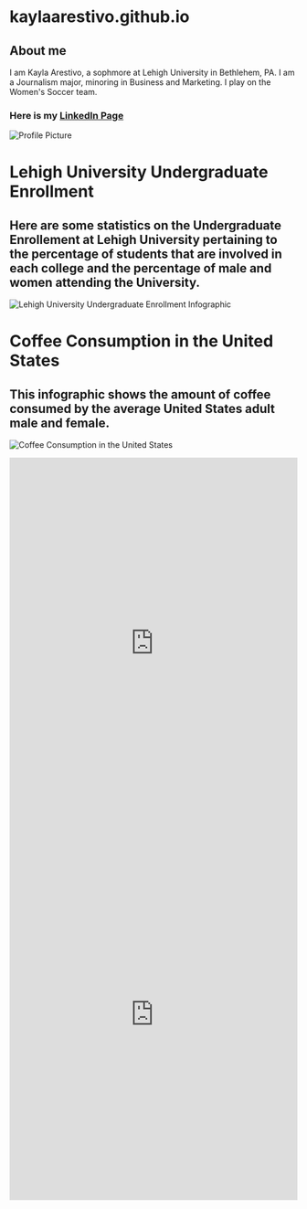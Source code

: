 # kaylaarestivo.github.io
## About me
I am Kayla Arestivo, a sophmore at Lehigh University in Bethlehem, PA. I am a Journalism major, minoring in Business and Marketing. I play on the Women's Soccer team.
### Here is my [LinkedIn Page](https://www.linkedin.com/in/kayla-arestivo-00967b153/)
![Profile Picture](https://github.com/kaylaarestivo/kaylaarestivo.github.io/blob/master/IMG_6128.jpg?raw=true)

# Lehigh University Undergraduate Enrollment
## Here are some statistics on the Undergraduate Enrollement at Lehigh University pertaining to the percentage of students that are involved in each college and the percentage of male and women attending the University.
![Lehigh University Undergraduate Enrollment Infographic](https://github.com/kaylaarestivo/kaylaarestivo.github.io/blob/master/Lehigh%20University%20Undergraduate%20Enrollment.png?raw=true)

# Coffee Consumption in the United States
## This infographic shows the amount of coffee consumed by the average United States adult male and female.
![Coffee Consumption in the United States](https://github.com/kaylaarestivo/kaylaarestivo.github.io/blob/master/Coffee%20Consumption%20in%20the%20United%20States-2.png?raw=true)
<iframe src='https://cdn.knightlab.com/libs/timeline3/latest/embed/index.html?source=17J_gXbCDbwJLdJsccpQhoTHoBWq0oKPv-Ri7CoXMOKI&font=Default&lang=en&initial_zoom=2&height=650' width='100%' height='650' webkitallowfullscreen mozallowfullscreen allowfullscreen frameborder='0'></iframe>
<iframe src='https://cdn.knightlab.com/libs/timeline3/latest/embed/index.html?source=16AsHuSOBobXirLLheTq8iTKA6zow8xx5zuPRt7mTFpE&font=Default&lang=en&initial_zoom=2&height=650' width='100%' height='650' webkitallowfullscreen mozallowfullscreen allowfullscreen frameborder='0'></iframe>
